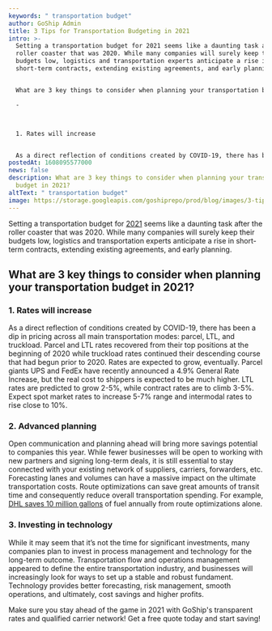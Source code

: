 ```yaml
---
keywords: " transportation budget"
author: GoShip Admin
title: 3 Tips for Transportation Budgeting in 2021
intro: >-
  Setting a transportation budget for 2021 seems like a daunting task after the
  roller coaster that was 2020. While many companies will surely keep their
  budgets low, logistics and transportation experts anticipate a rise in
  short-term contracts, extending existing agreements, and early planning.


  What are 3 key things to consider when planning your transportation budget in 2021?

  -



  1. Rates will increase


  As a direct reflection of conditions created by COVID-19, there has been a dip in pricing across all ma
postedAt: 1608095577000
news: false
description: What are 3 key things to consider when planning your transportation
  budget in 2021?
altText: " transportation budget"
image: https://storage.googleapis.com/goshiprepo/prod/blog/images/3-tips-for-transportation-budgeting-in-2021.jpg
---
```

Setting a transportation budget for [2021](https://www.goship.com/blog/2021-outlook-small-business-trends/) seems like a daunting task after the roller coaster that was 2020. While many companies will surely keep their budgets low, logistics and transportation experts anticipate a rise in short-term contracts, extending existing agreements, and early planning.

## What are 3 key things to consider when planning your transportation budget in 2021?

### 1. Rates will increase

As a direct reflection of conditions created by COVID-19, there has been a dip in pricing across all main transportation modes: parcel, LTL, and truckload. Parcel and LTL rates recovered from their top positions at the beginning of 2020 while truckload rates continued their descending course that had begun prior to 2020. Rates are expected to grow, eventually. Parcel giants UPS and FedEx have recently announced a 4.9% General Rate Increase, but the real cost to shippers is expected to be much higher. LTL rates are predicted to grow 2-5%, while contract rates are to climb 3-5%. Expect spot market rates to increase 5-7% range and intermodal rates to rise close to 10%.

### 2. Advanced planning

Open communication and planning ahead will bring more savings potential to companies this year. While fewer businesses will be open to working with new partners and signing long-term deals, it is still essential to stay connected with your existing network of suppliers, carriers, forwarders, etc. Forecasting lanes and volumes can have a massive impact on the ultimate transportation costs. Route optimizations can save great amounts of transit time and consequently reduce overall transportation spending. For example, [DHL saves 10 million gallons](https://www.logistics.dhl/content/dam/dhl/global/core/documents/pdf/glo-artificial-intelligence-in-logistics-trend-report.pdf) of fuel annually from route optimizations alone.

### 3. Investing in technology

While it may seem that it’s not the time for significant investments, many companies plan to invest in process management and technology for the long-term outcome. Transportation flow and operations management appeared to define the entire transportation industry, and businesses will increasingly look for ways to set up a stable and robust fundament. Technology provides better forecasting, risk management, smooth operations, and ultimately, cost savings and higher profits.

Make sure you stay ahead of the game in 2021 with GoShip's transparent rates and qualified carrier network! Get a free quote today and start saving!